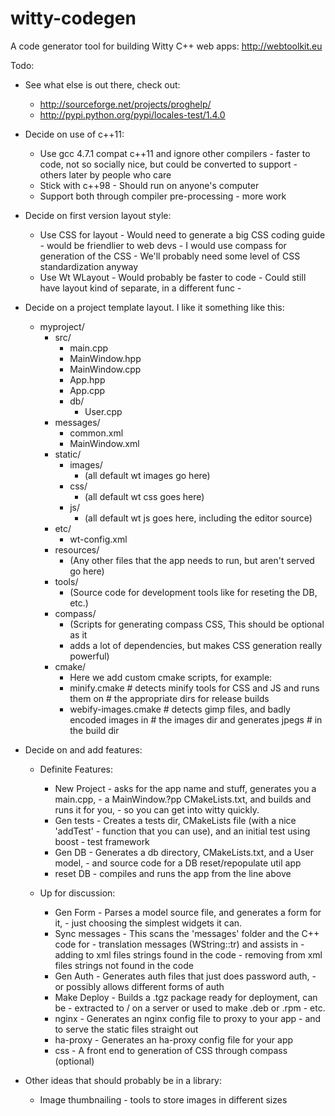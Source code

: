 witty-codegen
=============

A code generator tool for building Witty C++ web apps: http://webtoolkit.eu

Todo:

 + See what else is out there, check out:
   + http://sourceforge.net/projects/proghelp/
   + http://pypi.python.org/pypi/locales-test/1.4.0

 + Decide on use of c++11:
   + Use gcc 4.7.1 compat c++11 and ignore other compilers
         - faster to code, not so socially nice, but could be converted to support
         - others later by people who care
   + Stick with c++98 - Should run on anyone's computer
   + Support both through compiler pre-processing - more work
 + Decide on first version layout style:
   + Use CSS for layout - Would need to generate a big CSS coding guide
                        - would be friendlier to web devs
                        - I would use compass for generation of the CSS
                        - We'll probably need some level of CSS standardization anyway
   + Use Wt WLayout     - Would probably be faster to code
                        - Could still have layout kind of separate, in a different func
                        - 
 + Decide on a project template layout. I like it something like this:
   + myproject/
     + src/
       + main.cpp
       + MainWindow.hpp
       + MainWindow.cpp
       + App.hpp
       + App.cpp
       + db/
         + User.cpp
     + messages/
       + common.xml
       + MainWindow.xml
     + static/
       + images/
         + (all default wt images go here)
       + css/
         + (all default wt css goes here)
       + js/
         + (all default wt js goes here, including the editor source)
     + etc/
       + wt-config.xml
     + resources/
       + (Any other files that the app needs to run, but aren't served go here)
     + tools/
       + (Source code for development tools like for reseting the DB, etc.)
     + compass/
       + (Scripts for generating compass CSS, This should be optional as it
       + adds a lot of dependencies, but makes CSS generation really powerful)
     + cmake/
       + Here we add custom cmake scripts, for example:
       + minify.cmake # detects minify tools for CSS and JS and runs them on
                      # the appropriate dirs for release builds
       + webify-images.cmake # detects gimp files, and badly encoded images in
                             # the images dir and generates jpegs
                             # in the build dir
 
 + Decide on and add features:
   + Definite Features:
     + New Project - asks  for the app name and stuff, generates you a main.cpp,
                   - a MainWindow.?pp CMakeLists.txt, and builds and runs it for you,
                   - so you can get into witty quickly.
     + Gen tests   - Creates a tests dir, CMakeLists file (with a nice 'addTest'
                   - function that you can use), and an initial test using boost
                   - test framework
     + Gen DB      - Generates a db directory, CMakeLists.txt, and a User model,
                   - and source code for a DB reset/repopulate util app
     + reset DB    - compiles and runs the app from the line above

   + Up for discussion:
     + Gen Form    - Parses a model source file, and generates a form for it,
                   - just choosing the simplest widgets it can.
     + Sync messages - This scans the 'messages' folder and the C++ code for
                     - translation messages (WString::tr) and assists in
                     - adding to xml files strings found in the code
                     - removing from xml files strings not found in the code
     + Gen Auth      - Generates auth files that just does password auth,
                     - or possibly allows different forms of auth
     + Make Deploy  - Builds a .tgz package ready for deployment, can be
                    - extracted to / on a server or used to make .deb or .rpm
                    - etc.
     + nginx        - Generates an nginx config file to proxy to your app
                    - and to serve the static files straight out
     + ha-proxy     - Generates an ha-proxy config file for your app
     + css          - A front end to generation of CSS through compass (optional)

 + Other ideas that should probably be in a library:
   + Image thumbnailing - tools to store images in different sizes